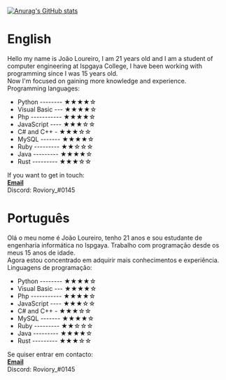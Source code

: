 
[![Anurag's GitHub stats](https://github-readme-stats.vercel.app/api?username=Jpsloureiro2002&show_icons=true&theme=radical)](https://github.com/anuraghazra/github-readme-stats)

<h1>English</h1>
<p>Hello my name is João Loureiro, I am 21 years old and I am a student of computer engineering at Ispgaya College, I have been working with programming since I was 15 years old.<br>
Now I'm focused on gaining more knowledge and experience.<br>
Programming languages:</p>

- Python -------- ★★★★☆
- Visual Basic ---  ★★★★☆
- Php ----------- ★★★★☆
- JavaScript ---- ★★★☆☆
- C# and C++ - ★★★☆☆
- MySQL ------- ★★★★☆
- Ruby --------- ★★☆☆☆
- Java --------- ★★★★☆
- Rust --------- ★★★☆☆

If you want to get in touch:<br>
<a href="mailto:joaoloureiro2002@hotmail.com"><b>Email</b></a><br>
Discord: Roviory_#0145
<h1>Português</h1>
<p>Olá o meu nome é João Loureiro, tenho 21 anos e sou estudante de engenharia informática no Ispgaya. Trabalho com programação desde os meus 15 anos de idade.<br>
Agora estou concentrado em adquirir mais conhecimentos e experiência.<br>
Linguagens de programação:</p>

- Python -------- ★★★★☆
- Visual Basic ---  ★★★★☆
- Php ----------- ★★★★☆
- JavaScript ---- ★★★☆☆
- C# and C++ - ★★★☆☆
- MySQL ------- ★★★★☆
- Ruby --------- ★★☆☆☆
- Java --------- ★★★★☆
- Rust --------- ★★★☆☆

Se quiser entrar em contacto:<br>
<a href="mailto: joaoloureiro2002@hotmail.com"><b>Email</b></a><br>
Discord: Roviory_#0145
